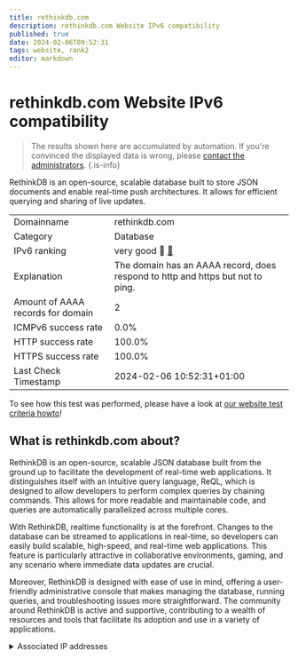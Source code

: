 ```yaml
---
title: rethinkdb.com
description: rethinkdb.com Website IPv6 compatibility
published: true
date: 2024-02-06T09:52:31
tags: website, rank2
editor: markdown
---
```


# rethinkdb.com Website IPv6 compatibility

> The results shown here are accumulated by automation. If you're convinced the displayed data is wrong, please [contact the administrators](/howto/chat). 
{.is-info}

RethinkDB is an open-source, scalable database built to store JSON documents and enable real-time push architectures. It allows for efficient querying and sharing of live updates.


|   |   |
| - | - |
| Domainname | rethinkdb.com
| Category | Database |
| IPv6 ranking | very good :2nd_place_medal: [🔗](/howto/ranking) |
| Explanation | The domain has an AAAA record, does respond to http and https but not to ping. |
| Amount of AAAA records for domain | 2 |
| ICMPv6 success rate | 0.0%|
| HTTP success rate | 100.0% |
| HTTPS success rate | 100.0% |
| Last Check Timestamp | 2024-02-06 10:52:31+01:00 |

To see how this test was performed, please have a look at [our website test criteria howto](/howto/testcriteria/website)!


## What is rethinkdb.com about?
RethinkDB is an open-source, scalable JSON database built from the ground up to facilitate the development of real-time web applications. It distinguishes itself with an intuitive query language, ReQL, which is designed to allow developers to perform complex queries by chaining commands. This allows for more readable and maintainable code, and queries are automatically parallelized across multiple cores.

With RethinkDB, realtime functionality is at the forefront. Changes to the database can be streamed to applications in real-time, so developers can easily build scalable, high-speed, and real-time web applications. This feature is particularly attractive in collaborative environments, gaming, and any scenario where immediate data updates are crucial.

Moreover, RethinkDB is designed with ease of use in mind, offering a user-friendly administrative console that makes managing the database, running queries, and troubleshooting issues more straightforward. The community around RethinkDB is active and supportive, contributing to a wealth of resources and tools that facilitate its adoption and use in a variety of applications.



<details>
<summary>Associated IP addresses</summary>

2600:1f18:16e:df00::64

2600:1f18:16e:df01::64

</details>
